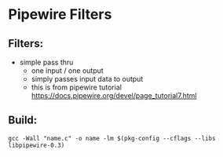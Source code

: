 # Pipewire Filters

## Filters:
- simple pass thru
    - one input / one output
    - simply passes input data to output
    - this is from pipewire tutorial https://docs.pipewire.org/devel/page_tutorial7.html


## Build:
`gcc -Wall "name.c" -o name -lm $(pkg-config --cflags --libs libpipewire-0.3)`